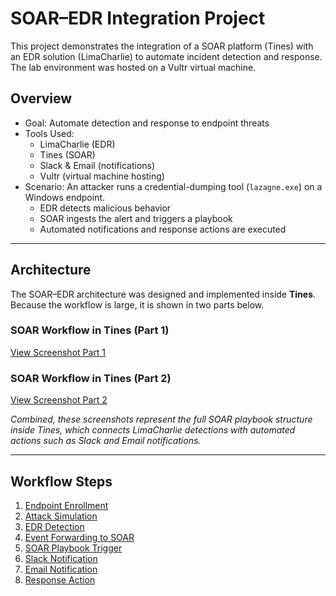 # SOAR–EDR Integration Project

This project demonstrates the integration of a SOAR platform (Tines) with an EDR solution (LimaCharlie) to automate incident detection and response. The lab environment was hosted on a Vultr virtual machine.  

## Overview

- Goal: Automate detection and response to endpoint threats  
- Tools Used:  
  - LimaCharlie (EDR)  
  - Tines (SOAR)  
  - Slack & Email (notifications)  
  - Vultr (virtual machine hosting)  
- Scenario: An attacker runs a credential-dumping tool (`lazagne.exe`) on a Windows endpoint.  
  - EDR detects malicious behavior  
  - SOAR ingests the alert and triggers a playbook  
  - Automated notifications and response actions are executed 
---

## Architecture

The SOAR–EDR architecture was designed and implemented inside **Tines**.  
Because the workflow is large, it is shown in two parts below.

### SOAR Workflow in Tines (Part 1)
<a href="https://github.com/hugosiriphong-Touta/SOAR-EDR-Project/blob/main/documentation/img/a1.png">View Screenshot Part 1</a>

### SOAR Workflow in Tines (Part 2)
<a href="https://github.com/hugosiriphong-Touta/SOAR-EDR-Project/blob/main/documentation/img/a2.png">View Screenshot Part 2</a>

*Combined, these screenshots represent the full SOAR playbook structure inside Tines, which connects LimaCharlie detections with automated actions such as Slack and Email notifications.*

---

## Workflow Steps

1. <a href="https://github.com/hugosiriphong-Touta/SOAR-EDR-Project/blob/main/documentation/img/01.png">Endpoint Enrollment</a>  
2. <a href="https://github.com/hugosiriphong-Touta/SOAR-EDR-Project/blob/main/documentation/img/02.png">Attack Simulation</a>  
3. <a href="https://github.com/hugosiriphong-Touta/SOAR-EDR-Project/blob/main/documentation/img/03.png">EDR Detection</a>  
4. <a href="https://github.com/hugosiriphong-Touta/SOAR-EDR-Project/blob/main/documentation/img/04.png">Event Forwarding to SOAR</a>  
5. <a href="https://github.com/hugosiriphong-Touta/SOAR-EDR-Project/blob/main/documentation/img/05.png">SOAR Playbook Trigger</a>  
6. <a href="https://github.com/hugosiriphong-Touta/SOAR-EDR-Project/blob/main/documentation/img/06.png">Slack Notification</a>  
7. <a href="https://github.com/hugosiriphong-Touta/SOAR-EDR-Project/blob/main/documentation/img/07.png">Email Notification</a>  
8. <a href="https://github.com/hugosiriphong-Touta/SOAR-EDR-Project/blob/main/documentation/img/08.png">Response Action</a>  
